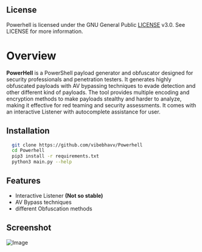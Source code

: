 
## License

Powerhell is licensed under the GNU General Public [LICENSE](https://github.com/vibebhavv/Powerhell/blob/main/LICENSE) v3.0. See LICENSE for more information.

# Overview

**PowerHell** is a PowerShell payload generator and obfuscator designed for security professionals and penetration testers. It generates highly obfuscated payloads with AV bypassing techniques to evade detection and other different kind of payloads. The tool provides multiple encoding and encryption methods to make payloads stealthy and harder to analyze, making it effective for red teaming and security assessments. It comes with an interactive Listener with autocomplete assistance for user.
## Installation


```bash
  git clone https://github.com/vibebhavv/Powerhell
  cd Powerhell
  pip3 install -r requirements.txt
  python3 main.py --help
```
    
## Features

- Interactive Listener **(Not so stable)**
- AV Bypass techniques
- different Obfuscation methods

## Screenshot
![Image](https://github.com/user-attachments/assets/cf284cfe-fae4-498a-b031-2d35302a0016)
